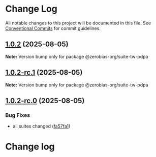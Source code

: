 # Change Log

All notable changes to this project will be documented in this file.
See [Conventional Commits](https://conventionalcommits.org) for commit guidelines.

## [1.0.2](https://github.com/zerobias-org/suite/compare/@zerobias-org/suite-tw-pdpa@1.0.2-rc.1...@zerobias-org/suite-tw-pdpa@1.0.2) (2025-08-05)

**Note:** Version bump only for package @zerobias-org/suite-tw-pdpa





## [1.0.2-rc.1](https://github.com/zerobias-org/suite/compare/@zerobias-org/suite-tw-pdpa@1.0.2-rc.0...@zerobias-org/suite-tw-pdpa@1.0.2-rc.1) (2025-08-05)

**Note:** Version bump only for package @zerobias-org/suite-tw-pdpa





## [1.0.2-rc.0](https://github.com/zerobias-org/suite/compare/@zerobias-org/suite-tw-pdpa@1.0.1...@zerobias-org/suite-tw-pdpa@1.0.2-rc.0) (2025-08-05)


### Bug Fixes

* all suites changed ([fa57fa1](https://github.com/zerobias-org/suite/commit/fa57fa1af7628003297df46b2d7740fe95bd2666))





# Change log
